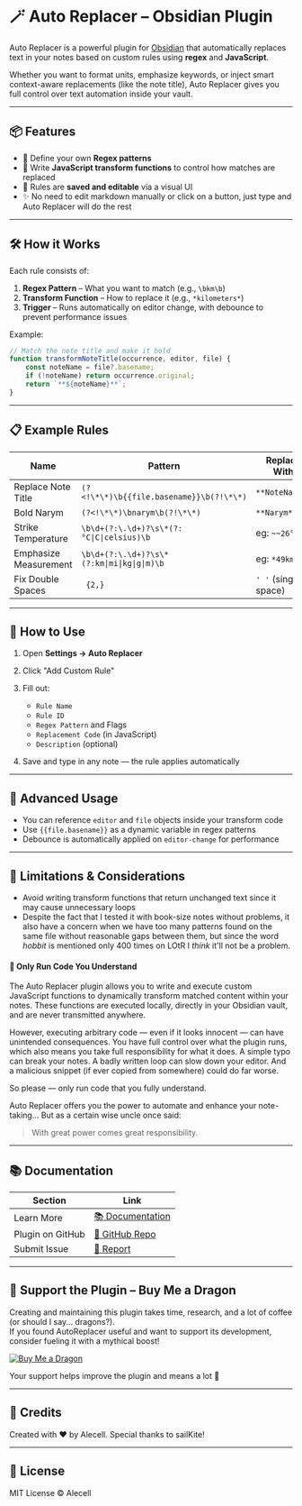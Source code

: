 # 🪄 Auto Replacer – Obsidian Plugin

Auto Replacer is a powerful plugin for [Obsidian](https://obsidian.md) that automatically replaces text in your notes based on custom rules using **regex** and **JavaScript**.

Whether you want to format units, emphasize keywords, or inject smart context-aware replacements (like the note title), Auto Replacer gives you full control over text automation inside your vault.

---

## 📦 Features

-   👀 Define your own **Regex patterns**
-   🧠 Write **JavaScript transform functions** to control how matches are replaced
-   💾 Rules are **saved and editable** via a visual UI
-   ✨ No need to edit markdown manually or click on a button, just type and Auto Replacer will do the rest

---

## 🛠️ How it Works

Each rule consists of:

1. **Regex Pattern** – What you want to match (e.g., `\bkm\b`)
2. **Transform Function** – How to replace it (e.g., `*kilometers*`)
3. **Trigger** – Runs automatically on editor change, with debounce to prevent performance issues

Example:

```js
// Match the note title and make it bold
function transformNoteTitle(occurrence, editor, file) {
	const noteName = file?.basename;
	if (!noteName) return occurrence.original;
	return `**${noteName}**`;
}
```

---

## 📋 Example Rules

| Name                  | Pattern                                     | Replace With         |
| --------------------- | ------------------------------------------- | -------------------- |
| Replace Note Title    | `(?<!\*\*)\b{{file.basename}}\b(?!\*\*)`    | `**NoteName**`       |
| Bold Narym            | `(?<!\*\*)\bnarym\b(?!\*\*)`                | `**Narym**`          |
| Strike Temperature    | `\b\d+(?:\.\d+)?\s\*(?:°C\|C\|celsius)\b`   | eg: `~~26°C~~`       |
| Emphasize Measurement | `\b\d+(?:\.\d+)?\s\*(?:km\|mi\|kg\|g\|m)\b` | eg: `*49km*`         |
| Fix Double Spaces     | ` {2,}`                                     | `' '` (single space) |

---

## 📘 How to Use

1. Open **Settings → Auto Replacer**
2. Click "Add Custom Rule"
3. Fill out:

    - `Rule Name`
    - `Rule ID`
    - `Regex Pattern` and Flags
    - `Replacement Code` (in JavaScript)
    - `Description` (optional)

4. Save and type in any note — the rule applies automatically

---

## 🧠 Advanced Usage

-   You can reference `editor` and `file` objects inside your transform code
-   Use `{{file.basename}}` as a dynamic variable in regex patterns
-   Debounce is automatically applied on `editor-change` for performance

---

## 🚨 Limitations & Considerations

-   Avoid writing transform functions that return unchanged text since it may cause unnecessary loops
-   Despite the fact that I tested it with book-size notes without problems, it also have a concern when we have too many patterns found on the same file without reasonable gaps between them, but since the word _hobbit_ is mentioned only 400 times on LOtR I _think_ it'll not be a problem.

#### 🛑 Only Run Code You Understand
The Auto Replacer plugin allows you to write and execute custom JavaScript functions to dynamically transform matched content within your notes. These functions are executed locally, directly in your Obsidian vault, and are never transmitted anywhere.

However, executing arbitrary code — even if it looks innocent — can have unintended consequences. You have full control over what the plugin runs, which also means you take full responsibility for what it does. A simple typo can break your notes. A badly written loop can slow down your editor. And a malicious snippet (if ever copied from somewhere) could do far worse.

So please — only run code that you fully understand.

Auto Replacer offers you the power to automate and enhance your note-taking...
But as a certain wise uncle once said:

> With great power comes great responsibility.

---

## 📚 Documentation

| Section          | Link                                                                                      |
| ---------------- | ----------------------------------------------------------------------------------------- |
| Learn More       | [📚 Documentation](https://github.com/Alecell/auto-replacer/blob/master/DOCUMENTATION.md) |
| Plugin on GitHub | [🔗 GitHub Repo](https://github.com/Alecell/auto-replacer)                                |
| Submit Issue     | [🐛 Report](https://github.com/Alecell/auto-replacer/issues/new)                          |

---

## 🐉 Support the Plugin – Buy Me a Dragon

Creating and maintaining this plugin takes time, research, and a lot of coffee (or should I say... dragons?).  
If you found AutoReplacer useful and want to support its development, consider fueling it with a mythical boost!

[![Buy Me a Dragon](https://www.buymeacoffee.com/assets/img/custom_images/orange_img.png)](https://buymeacoffee.com/alecell)

Your support helps improve the plugin and means a lot 💛

---

## 👥 Credits

Created with ❤️ by Alecell. Special thanks to sailKite!

---

## 📃 License

MIT License © Alecell
